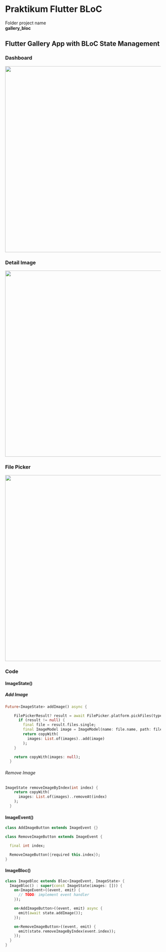 # Praktikum Flutter BLoC

Folder project name \
**gallery_bloc**

## Flutter Gallery App with BLoC State Management

### Dashboard
<img src="https://user-images.githubusercontent.com/10411833/230734051-11b27553-0ce2-4d17-b9bd-97a56eec1ec3.png" height=600>

### Detail Image
<img src="https://user-images.githubusercontent.com/10411833/230734056-f91e5829-af47-471a-bce8-a136baa6de4d.png" height=600>

### File Picker
<img src="https://user-images.githubusercontent.com/10411833/230734061-63f722fb-7ea3-4ade-8ed8-cbba29fada3b.png" height=600>

### Code
#### ImageState()
##### Add Image
```dart
Future<ImageState> addImage() async {

    FilePickerResult? result = await FilePicker.platform.pickFiles(type: FileType.image);
      if (result != null) {
        final file = result.files.single;
        final ImageModel image = ImageModel(name: file.name, path: file.path!, file: File(file.path!));
        return copyWith(
          images: List.of(images)..add(image)
        );
    }

    return copyWith(images: null);
  }
```

###### Remove Image
```dart
ImageState removeImageByIndex(int index) {    
    return copyWith(
      images: List.of(images)..removeAt(index)
    );
  }
```

#### ImageEvent()
```dart
class AddImageButton extends ImageEvent {}

class RemoveImageButton extends ImageEvent {

  final int index;

  RemoveImageButton({required this.index});
}
```

#### ImageBloc()
```dart
class ImageBloc extends Bloc<ImageEvent, ImageState> {
  ImageBloc() : super(const ImageState(images: [])) {
    on<ImageEvent>((event, emit) {
      // TODO: implement event handler
    });

    on<AddImageButton>((event, emit) async {
      emit(await state.addImage());
    });

    on<RemoveImageButton>((event, emit) {
      emit(state.removeImageByIndex(event.index));
    });
  }
}
```



























